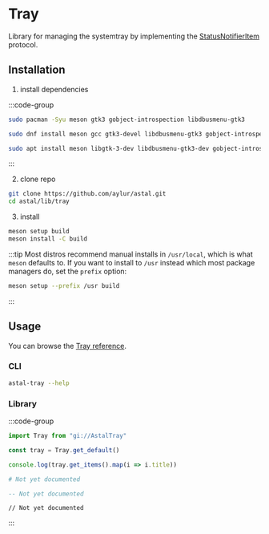 # Tray

Library for managing the systemtray by implementing the [StatusNotifierItem](https://www.freedesktop.org/wiki/Specifications/StatusNotifierItem/) protocol.

## Installation

1. install dependencies

:::code-group

```sh [<i class="devicon-archlinux-plain"></i> Arch]
sudo pacman -Syu meson gtk3 gobject-introspection libdbusmenu-gtk3
```

```sh [<i class="devicon-fedora-plain"></i> Fedora]
sudo dnf install meson gcc gtk3-devel libdbusmenu-gtk3 gobject-introspection-devel
```

```sh [<i class="devicon-ubuntu-plain"></i> Ubuntu]
sudo apt install meson libgtk-3-dev libdbusmenu-gtk3-dev gobject-introspection
```

:::

2. clone repo

```sh
git clone https://github.com/aylur/astal.git
cd astal/lib/tray
```

3. install

```sh
meson setup build
meson install -C build
```

:::tip
Most distros recommend manual installs in `/usr/local`,
which is what `meson` defaults to. If you want to install to `/usr`
instead which most package managers do, set the `prefix` option:

```sh
meson setup --prefix /usr build
```

:::

## Usage

You can browse the [Tray reference](https://aylur.github.io/libastal/tray).

### CLI

```sh
astal-tray --help
```

### Library

:::code-group

```js [<i class="devicon-javascript-plain"></i> JavaScript]
import Tray from "gi://AstalTray"

const tray = Tray.get_default()

console.log(tray.get_items().map(i => i.title))
```

```py [<i class="devicon-python-plain"></i> Python]
# Not yet documented
```

```lua [<i class="devicon-lua-plain"></i> Lua]
-- Not yet documented
```

```vala [<i class="devicon-vala-plain"></i> Vala]
// Not yet documented
```

:::
